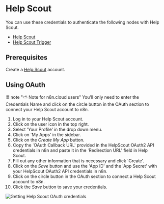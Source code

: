 # Help Scout

You can use these credentials to authenticate the following nodes with Help Scout.
- [Help Scout](/integrations/nodes/n8n-nodes-base.helpScout/)
- [Help Scout Trigger](/integrations/trigger-nodes/n8n-nodes-base.helpScoutTrigger/)

## Prerequisites

Create a [Help Scout](https://www.helpscout.com/) account.

## Using OAuth

!!! note "⛅️ Note for n8n.cloud users"
    You'll only need to enter the Credentials Name and click on the circle button in the OAuth section to connect your Help Scout account to n8n.


1. Log in to your Help Scout account.
2. Click on the user icon in the top right.
3. Select 'Your Profile' in the drop down menu.
4. Click on 'My Apps' in the sidebar.
5. Click on the *Create My App* button.
6. Copy the 'OAuth Callback URL' provided in the HelpScout OAuth2 API credentials in n8n and paste it in the 'Redirection URL' field in Help Scout.
7. Fill out any other information that is necessary and click 'Create'.
8. Click on the *Save* button and use the 'App ID' and the 'App Secret' with your HelpScout OAuth2 API credentials in n8n.
9. Click on the circle button in the OAuth section to connect a Help Scout account to n8n.
10. Click the *Save* button to save your credentials.

![Getting Help Scout OAuth credentials](/_images/integrations/credentials/helpscout/using-oauth.gif)
